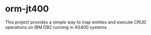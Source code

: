 # orm-jt400

This project provides a simple way to map entities and execute CRUD operations on IBM DB2 running in AS400 systems
